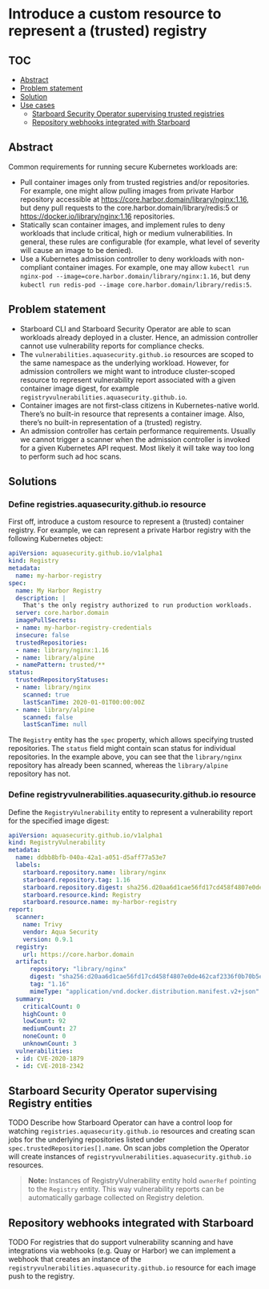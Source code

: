 # Introduce a custom resource to represent a (trusted) registry

## TOC

- [Abstract](#abstract)
- [Problem statement](#problem-statement)
- [Solution](#solutions)
- [Use cases](#use-cases)
  - [Starboard Security Operator supervising trusted registries](#starboard-security-operator-supervising-trusted-registries)
  - [Repository webhooks integrated with Starboard](#repository-webhooks-integrated-with-starboard)

## Abstract

Common requirements for running secure Kubernetes workloads are:

- Pull container images only from trusted registries and/or repositories. For example, one might allow pulling
  images from private Harbor repository accessible at https://core.harbor.domain/library/nginx:1.16, but deny pull
  requests to the core.harbor.domain/library/redis:5 or https://docker.io/library/nginx:1.16 repositories.
- Statically scan container images, and implement rules to deny workloads that include critical, high or medium vulnerabilities. In general, these rules are configurable (for example, what level of severity will cause an image to be denied).
- Use a Kubernetes admission controller to deny workloads with non-compliant container images. For example, one may
  allow `kubectl run nginx-pod --image=core.harbor.domain/library/nginx:1.16`, but deny
  `kubectl run redis-pod --image core.harbor.domain/library/redis:5`.

## Problem statement

- Starboard CLI and Starboard Security Operator are able to scan workloads already deployed in a cluster. Hence, an 
  admission controller cannot use vulnerability reports for compliance checks.
- The `vulnerabilities.aquasecurity.github.io` resources are scoped to the same namespace as the underlying workload.
  However, for admission controllers we might want to introduce cluster-scoped resource to represent vulnerability
  report associated with a given container image digest, for example `registryvulnerabilities.aquasecurity.github.io`.
- Container images are not first-class citizens in Kubernetes-native world. There’s no built-in resource that represents
  a container image. Also, there’s no built-in representation of a (trusted) registry.
- An admission controller has certain performance requirements. Usually we cannot trigger a scanner when the admission
  controller is invoked for a given Kubernetes API request. Most likely it will take way too long to perform such
  ad hoc scans.

## Solutions

### Define registries.aquasecurity.github.io resource

First off, introduce a custom resource to represent a (trusted) container registry. For example, we can represent
a private Harbor registry with the following Kubernetes object:

```yaml
apiVersion: aquasecurity.github.io/v1alpha1
kind: Registry
metadata:
  name: my-harbor-registry
spec:
  name: My Harbor Registry
  description: |
    That's the only registry authorized to run production workloads.
  server: core.harbor.domain
  imagePullSecrets:
  - name: my-harbor-registry-credentials
  insecure: false
  trustedRepositories:
  - name: library/nginx:1.16
  - name: library/alpine
  - namePattern: trusted/**
status:
  trustedRepositoryStatuses:
  - name: library/nginx
    scanned: true
    lastScanTime: 2020-01-01T00:00:00Z
  - name: library/alpine
    scanned: false
    lastScanTime: null
```

The `Registry` entity has the `spec` property, which allows specifying trusted repositories. The `status` field might
contain scan status for individual repositories. In the example above, you can see that the `library/nginx` repository
has already been scanned, whereas the `library/alpine` repository has not.

### Define registryvulnerabilities.aquasecurity.github.io resource

Define the `RegistryVulnerability` entity to represent a vulnerability report for the specified image digest:


```yaml
apiVersion: aquasecurity.github.io/v1alpha1
kind: RegistryVulnerability
metadata:
  name: ddbb8bfb-040a-42a1-a051-d5aff77a53e7
  labels:
    starboard.repository.name: library/nginx
    starboard.repository.tag: 1.16
    starboard.repository.digest: sha256.d20aa6d1cae56fd17cd458f4807e0de462caf2336f0b70b5eeb69fcaaf30dd9c
    starboard.resource.kind: Registry
    starboard.resource.name: my-harbor-registry
report:
  scanner:
    name: Trivy
    vendor: Aqua Security
    version: 0.9.1
  registry:
    url: https://core.harbor.domain
  artifact:
      repository: "library/nginx"
      digest: "sha256:d20aa6d1cae56fd17cd458f4807e0de462caf2336f0b70b5eeb69fcaaf30dd9c"
      tag: "1.16"
      mimeType: "application/vnd.docker.distribution.manifest.v2+json"
  summary:
    criticalCount: 0
    highCount: 0
    lowCount: 92
    mediumCount: 27
    noneCount: 0
    unknownCount: 3
  vulnerabilities:
  - id: CVE-2020-1879
  - id: CVE-2018-2342
```

## Starboard Security Operator supervising Registry entities

TODO Describe how Starboard Operator can have a control loop for watching `registries.aquasecurity.github.io` resources
and creating scan jobs for the underlying repositories listed under `spec.trustedRepositories[].name`. On scan jobs
completion the Operator will create instances of `registryvulnerabilities.aquasecurity.github.io` resources.

> **Note:** Instances of RegistryVulnerability entity hold `ownerRef` pointing to the `Registry` entity. This way
> vulnerability reports can be automatically garbage collected on Registry deletion.

## Repository webhooks integrated with Starboard

TODO For registries that do support vulnerability scanning and have integrations via webhooks (e.g. Quay or Harbor)
we can implement a webhook that creates an instance of the `registryvulnerabilities.aquasecurity.github.io` resource
for each image push to the registry.
